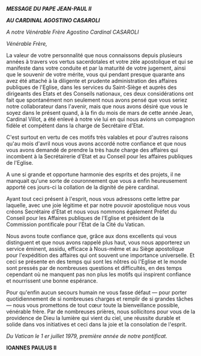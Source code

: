 ***MESSAGE DU PAPE JEAN-PAUL II***

***AU CARDINAL AGOSTINO CASAROLI***

*A notre Vénérable Frère Agostino Cardinal CASAROLI*

*Vénérable Frère,*

La valeur de votre personnalité que nous connaissons depuis plusieurs années à travers vos vertus sacerdotales et votre zèle apostolique et qui se manifeste dans votre conduite et par la maturité de votre jugement, ainsi que le souvenir de votre mérite, vous qui pendant presque quarante ans avez été attaché à la diligente et prudente administration des affaires publiques de l'Eglise, dans les services du Saint-Siège et auprès des dirigeants des Etats et des Conseils nationaux, ces deux considérations ont fait que spontanément non seulement nous avons pensé que vous seriez notre collaborateur dans l'avenir, mais que nous avons désiré que vous le soyez dans le présent quand, à la fin du mois de mars de cette année Jean, Cardinal Villot, a été enlevé à notre vie lui en qui nous avions un compagnon fidèle et compétent dans la charge de Secrétaire d'Etat.

C'est surtout en vertu de ces motifs très valables et pour d'autres raisons qu'au mois d'avril nous vous avons accordé notre confiance et que nous vous avons demandé de prendre la très haute charge des affaires qui incombent à la Secrétairerie d'Etat et au Conseil pour les affaires publiques de l'Eglise.

A une si grande et opportune harmonie des esprits et des projets, il ne manquait qu'une sorte de couronnement que vous a enfin heureusement apporté ces jours-ci la collation de la dignité de père cardinal.

Ayant tout ceci présent à l'esprit, nous vous adressons cette lettre par laquelle, avec une joie légitime et par notre pouvoir apostolique nous vous créons Secrétaire d'Etat et nous vous nommons également Préfet du Conseil pour les Affaires publiques de l'Eglise et président de la Commission pontificale pour l'Etat de la Cité du Vatican.

Nous avons toute confiance que, grâce aux dons excellents qui vous distinguent et que nous avons rappelé plus haut, vous nous apporterez un service éminent, assidu, efficace à Nous-même et au Siège apostolique pour l'expédition des affaires qui ont souvent une importance universelle. Et ceci se présente en des temps qui sont les nôtres où l'Eglise et le monde sont pressés par de nombreuses questions et difficultés, en des temps cependant où ne manquent pas non plus les motifs qui inspirent confiance et nourrissent une bonne espérance.

Pour qu'enfin aucun secours humain ne vous fasse défaut — pour porter quotidiennement de si nombreuses charges et remplir de si grandes tâches — nous vous promettons de tout cœur toute la bienveillance possible, vénérable frère. Par de nombreuses prières, nous sollicitons pour vous de la providence de Dieu la lumière qui vient du ciel, une réussite durable et solide dans vos initiatives et ceci dans la joie et la consolation de l'esprit.

*Du Vatican le 1* *er* *juillet 1979, première année de notre pontificat.*

**IOANNES PAULUS II**